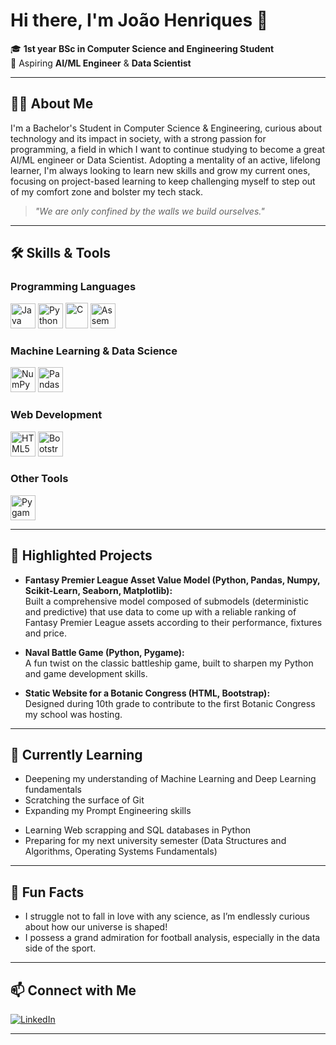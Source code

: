# Hi there, I'm João Henriques 👋

🎓 **1st year BSc in Computer Science and Engineering Student**  
🚀 Aspiring **AI/ML Engineer** & **Data Scientist**

---

## 👨‍💻 About Me

I'm a Bachelor's Student in Computer Science & Engineering, curious about technology and its impact in society, with a strong passion for programming, a field in which I want to continue studying to become a great AI/ML engineer or Data Scientist. Adopting a mentality of an active, lifelong learner, I'm always looking to learn new skills and grow my current ones, focusing on project-based learning to keep challenging myself to step out of my comfort zone and bolster my tech stack.

> _"We are only confined by the walls we build ourselves."_

---

## 🛠️ Skills & Tools

### Programming Languages
<p>
  <img src="https://cdn.jsdelivr.net/gh/devicons/devicon/icons/java/java-original.svg" alt="Java" width="40" height="40"/>
  <img src="https://cdn.jsdelivr.net/gh/devicons/devicon/icons/python/python-original.svg" alt="Python" width="40" height="40"/>
  <img src="https://upload.wikimedia.org/wikipedia/commons/1/19/C_Logo.png" alt="C" width="36" height="40.5"/>
  <img src="https://victorxirau.tech/static/media/asm.634b4922.png" alt="Assembly" width="40" height="40"/>
</p>

### Machine Learning & Data Science
<p>
  <img src="https://cdn.jsdelivr.net/gh/devicons/devicon/icons/numpy/numpy-original.svg" alt="NumPy" width="40" height="40"/>
  <img src="https://cdn.jsdelivr.net/gh/devicons/devicon/icons/pandas/pandas-original.svg" alt="Pandas" width="40" height="40"/>
  <!--
  <img src="https://cdn.jsdelivr.net/gh/devicons/devicon/icons/tensorflow/tensorflow-original.svg" alt="TensorFlow" width="40" height="40"/>
  <img src="https://upload.wikimedia.org/wikipedia/commons/thumb/0/05/Scikit_learn_logo_small.svg/250px-Scikit_learn_logo_small.svg.png" alt="Scikit-Learn" width="40" height="40"/>
  <img src="https://upload.wikimedia.org/wikipedia/commons/thumb/5/58/XGBoost_logo.svg/250px-XGBoost_logo.svg.png" alt="XGBoost" width="40" height="40"/>
  <img src="https://matplotlib.org/3.5.0/_static/images/logo2.svg" alt="Matplotlib" width="40" height="40"/>
  <img src="https://seaborn.pydata.org/_images/logo-mark-lightbg.svg" alt="Seaborn" width="40" height="40"/>
  -->
</p>

### Web Development
<p>
  <img src="https://cdn.jsdelivr.net/gh/devicons/devicon/icons/html5/html5-original.svg" alt="HTML5" width="40" height="40"/>
  <img src="https://cdn.jsdelivr.net/gh/devicons/devicon/icons/bootstrap/bootstrap-original.svg" alt="Bootstrap" width="40" height="40"/>
</p>

### Other Tools
<p>
  <img src="https://www.pygame.org/docs/_static/pygame.ico" alt="Pygame" width="40" height="40"/>
</p>

---

## 🚩 Highlighted Projects

- **Fantasy Premier League Asset Value Model (Python, Pandas, Numpy, Scikit-Learn, Seaborn, Matplotlib):**  
  Built a comprehensive model composed of submodels (deterministic and predictive) that use data to come up with a reliable ranking of Fantasy Premier League assets according to their performance, fixtures and price.

- **Naval Battle Game (Python, Pygame):**  
  A fun twist on the classic battleship game, built to sharpen my Python and game development skills.

- **Static Website for a Botanic Congress (HTML, Bootstrap):**  
  Designed during 10th grade to contribute to the first Botanic Congress my school was hosting.

---

## 🌱 Currently Learning

- Deepening my understanding of Machine Learning and Deep Learning fundamentals
- Scratching the surface of Git
- Expanding my Prompt Engineering skills
<!--
- Solidifying and expanding my knowledge about Front-End and Back-End Development
- Discovering cutting-edge tools regarding Quantum Computing
-->
- Learning Web scrapping and SQL databases in Python
- Preparing for my next university semester (Data Structures and Algorithms, Operating Systems Fundamentals)

---

## 🤔 Fun Facts

- I struggle not to fall in love with any science, as I’m endlessly curious about how our universe is shaped!
- I possess a grand admiration for football analysis, especially in the data side of the sport.

---

## 📫 Connect with Me

[![LinkedIn](https://img.shields.io/badge/-João%20Henriques-blue?style=flat-square&logo=Linkedin&logoColor=white&link=https://www.linkedin.com/in/jmhenriques/)](https://www.linkedin.com/in/jmhenriques/)

---
